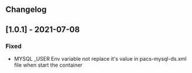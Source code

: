 ## Changelog

## [1.0.1] - 2021-07-08

### Fixed

- MYSQL _USER Env variable not replace it's value in pacs-mysql-ds.xml file when start the container